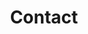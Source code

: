 ---
title: "Contact"
description : "At DigitalEye, we value your feedback and are always here to help with any questions or concerns. We invite you to contact us by phone, email, or by using the form below."

office:
  title : "Central Office"
  mobile : "+91-8907-811-929 , +91-7902-411-929"
  email : "info@digitaleyesecurity.in"
  location : "Chalakudy, Thrissur, Kerala"
  content : "At DigitalEye, we value your feedback and are always here to help with any questions or concerns. We invite you to contact us by phone, email, or by using the form below."

# opennig hour
opennig_hour:
  title : "Opening Hours"
  day_time:
    - "Monday: 9:00 – 19:00"
    - "Tuesday: 9:00 – 19:00"
    - "Wednesday: 9:00 – 19:00"
    - "Thursday: 9:00 – 19:00"
    - "Friday: 9:00 – 19:00"
    - "Saturday: 9:00 – 19:00"
    - "Sunday: 9:00 – 19:00"
    
draft: false
---
